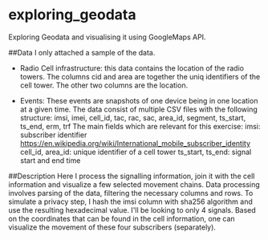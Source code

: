 # exploring_geodata
Exploring Geodata and visualising it using GoogleMaps API.

##Data
I only attached a sample of the data.

- Radio Cell infrastructure: this data contains the location of the radio towers. The columns cid and area are together the uniq identifiers of the cell tower. The other two columns are the location.

- Events: These events are snapshots of one device being in one location at a given time. The data consist of multiple CSV files with the following structure: imsi, imei, cell_id, tac, rac, sac, area_id, segment, ts_start, ts_end, erm, trf
The main fields which are relevant for this exercise:
imsi: subscriber identifier https://en.wikipedia.org/wiki/International_mobile_subscriber_identity
cell_id, area_id: unique identifier of a cell tower
ts_start, ts_end: signal start and end time


##Description
Here I process the signalling information, join it with the cell information and visualize a few selected movement chains.
Data processing involves parsing of the data, filtering the necessary columns and rows.
To simulate a privacy step, I hash the imsi column with sha256 algorithm and use the resulting hexadecimal value.
I'll be looking to only 4 signals.
Based on the coordinates that can be found in the cell information, one can visualize the movement of these four subscribers (separately).
